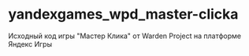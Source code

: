 # yandexgames_wpd_master-clicka
Исходный код игры "Мастер Клика" от Warden Project на платформе Яндекс Игры
